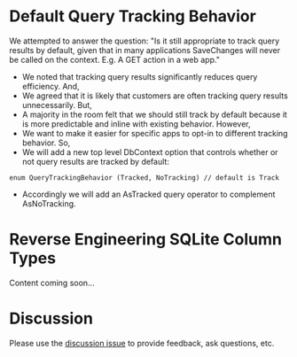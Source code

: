 # Default Query Tracking Behavior

We attempted to answer the question: "Is it still appropriate to track query results by default, given that in many applications SaveChanges will never be called on the context. E.g. A GET action in a web app."

- We noted that tracking query results significantly reduces query efficiency. And,
- We agreed that it is likely that customers are often tracking query results unnecessarily. But,
- A majority in the room felt that we should still track by default because it is more predictable and inline with existing behavior. However,
- We want to make it easier for specific apps to opt-in to different tracking behavior. So,
- We will add a new top level DbContext option that controls whether or not query results are tracked by default:

```
enum QueryTrackingBehavior (Tracked, NoTracking) // default is Track
```

- Accordingly we will add an AsTracked query operator to complement AsNoTracking.

# Reverse Engineering SQLite Column Types

Content coming soon...

# Discussion

Please use the [discussion issue](https://github.com/aspnet/EntityFramework/issues/2791) to provide feedback, ask questions, etc.